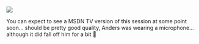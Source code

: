 <a href="http://www.duncanmackenzie.net/images/anderschalktalk.jpg" class="broken_link" rel="lightbox[115]" title="The 'Chalk Talk' went well...."><br /> <img src="http://www.duncanmackenzie.net/images/anderschalktalk_thumb.jpg" border="0" /><br /> </a>

You can expect to see a MSDN TV version of this session at some point soon&#8230; should be pretty good quality, Anders was wearing a microphone&#8230; although it did fall off him for a bit 🙂